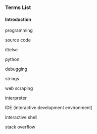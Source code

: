 ### Terms List

#### Introduction

programming

source code

if/else

python

debugging

strings

web scraping

interpreter

IDE (interactive development environment)

interactive shell

stack overflow
